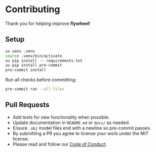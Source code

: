 # Contributing

Thank you for helping improve **flywheel**!

## Setup

```bash
uv venv .venv
source .venv/bin/activate
uv pip install -r requirements.txt
uv pip install pre-commit
pre-commit install
```

Run all checks before committing:

```bash
pre-commit run --all-files
```

## Pull Requests

- Add tests for new functionality when possible.
- Update documentation in `README.md` or `docs/` as needed.
- Ensure `.obj` model files end with a newline so pre-commit passes.
- By submitting a PR you agree to license your work under the MIT license.
- Please read and follow our [Code of Conduct](CODE_OF_CONDUCT.md).
